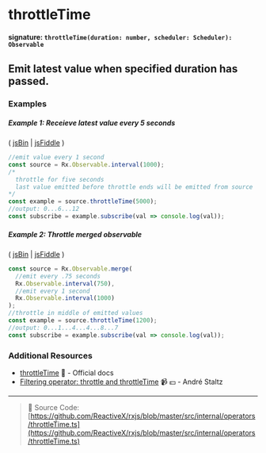 # throttleTime

#### signature: `throttleTime(duration: number, scheduler: Scheduler): Observable`

## Emit latest value when specified duration has passed.

### Examples

##### Example 1: Receieve latest value every 5 seconds

( [jsBin](http://jsbin.com/koqujayizo/1/edit?js,console) |
[jsFiddle](https://jsfiddle.net/btroncone/4zysLc3y/) )

```js
//emit value every 1 second
const source = Rx.Observable.interval(1000);
/*
  throttle for five seconds
  last value emitted before throttle ends will be emitted from source
*/
const example = source.throttleTime(5000);
//output: 0...6...12
const subscribe = example.subscribe(val => console.log(val));
```

##### Example 2: Throttle merged observable

( [jsBin](http://jsbin.com/takipadaza/edit?js,console) |
[jsFiddle](https://jsfiddle.net/btroncone/xhd1zy3m/) )

```js
const source = Rx.Observable.merge(
  //emit every .75 seconds
  Rx.Observable.interval(750),
  //emit every 1 second
  Rx.Observable.interval(1000)
);
//throttle in middle of emitted values
const example = source.throttleTime(1200);
//output: 0...1...4...4...8...7
const subscribe = example.subscribe(val => console.log(val));
```

### Additional Resources

* [throttleTime](http://reactivex.io/rxjs/class/es6/Observable.js~Observable.html#instance-method-throttleTime)
  :newspaper: - Official docs
* [Filtering operator: throttle and throttleTime](https://egghead.io/lessons/rxjs-filtering-operators-throttle-and-throttletime?course=rxjs-beyond-the-basics-operators-in-depth)
  :video_camera: :dollar: - André Staltz

---

> :file_folder: Source Code:
> [https://github.com/ReactiveX/rxjs/blob/master/src/internal/operators/throttleTime.ts](https://github.com/ReactiveX/rxjs/blob/master/src/internal/operators/throttleTime.ts)
